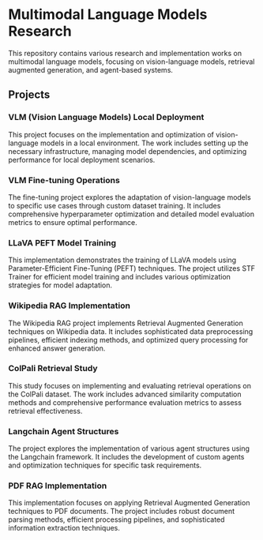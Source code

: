 # Multimodal Language Models Research

This repository contains various research and implementation works on multimodal language models, focusing on vision-language models, retrieval augmented generation, and agent-based systems.

## Projects

### VLM (Vision Language Models) Local Deployment
This project focuses on the implementation and optimization of vision-language models in a local environment. The work includes setting up the necessary infrastructure, managing model dependencies, and optimizing performance for local deployment scenarios.

### VLM Fine-tuning Operations
The fine-tuning project explores the adaptation of vision-language models to specific use cases through custom dataset training. It includes comprehensive hyperparameter optimization and detailed model evaluation metrics to ensure optimal performance.

### LLaVA PEFT Model Training
This implementation demonstrates the training of LLaVA models using Parameter-Efficient Fine-Tuning (PEFT) techniques. The project utilizes STF Trainer for efficient model training and includes various optimization strategies for model adaptation.

### Wikipedia RAG Implementation
The Wikipedia RAG project implements Retrieval Augmented Generation techniques on Wikipedia data. It includes sophisticated data preprocessing pipelines, efficient indexing methods, and optimized query processing for enhanced answer generation.

### ColPali Retrieval Study
This study focuses on implementing and evaluating retrieval operations on the ColPali dataset. The work includes advanced similarity computation methods and comprehensive performance evaluation metrics to assess retrieval effectiveness.

### Langchain Agent Structures
The project explores the implementation of various agent structures using the Langchain framework. It includes the development of custom agents and optimization techniques for specific task requirements.

### PDF RAG Implementation
This implementation focuses on applying Retrieval Augmented Generation techniques to PDF documents. The project includes robust document parsing methods, efficient processing pipelines, and sophisticated information extraction techniques.
